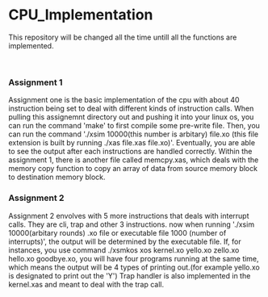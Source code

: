 # CPU_Implementation
<p>This repository will be changed all the time untill all the functions are implemented. </p>
</br>
<h3>Assignment 1 </h3>
<p>Assignment one is the basic implementation of the cpu with about 40 instruction being set to deal with different kinds of instruction
calls. When pulling this assignemnt directory out and pushing it into your linux os, you can run the command 'make' to first compile
some pre-write file. Then, you can run the command './xsim 10000(this number is arbitary) file.xo (this file extension is built by running 
./xas file.xas file.xo)'. Eventually, you are able to see the output after each instructions are handled correctly.
Within the assignment 1, there is another file called memcpy.xas, which deals with the memory copy function to copy an array of data 
from source memory block to destination memory block.</p>

<h3>Assignment 2 </h3>
<p>
Assignment 2 envolves with 5 more instructions that deals with interrupt calls. They are cli, trap and other 3 instructions. 
now when running './xsim 10000(arbitary rounds) .xo file or executable file 1000 (number of interrupts)', the output will be determined 
by the executable file. If, for instances, you use command ./xsmkos xos kernel.xo yello.xo zello.xo hello.xo goodbye.xo, you will have 
four programs running at the same time, which means the output will be 4 types of printing out.(for example yello.xo is designated to print out the 'Y')
Trap handler is also implemented in the kernel.xas and meant to deal with the trap call. 
</p>


